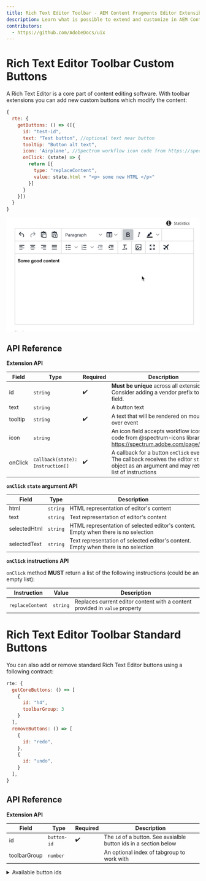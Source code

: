 ```yaml
---
title: Rich Text Editor Toolbar - AEM Content Fragments Editor Extensibility
description: Learn what is possible to extend and customize in AEM Content Fragments Editor
contributors:
  - https://github.com/AdobeDocs/uix
---
```


# Rich Text Editor Toolbar Custom Buttons

A Rich Text Editor is a core part of content editing software. With toolbar extensions you can add new custom buttons which modify the content:

```js
{
  rte: {
    getButtons: () => ([{
      id: "test-id",
      text: "Test button", //optional text near button
      tooltip: "Button alt text",
      icon: 'Airplane', //Spectrum workflow icon code from https://spectrum.adobe.com/page/icons/
      onClick: (state) => {
        return [{
          type: "replaceContent",
          value: state.html + "<p> some new HTML </p>"
        }]
      }
    }])
  }
}
```

![](./rte-content-extension.gif)

## API Reference

**Extension API**

| Field | Type | Required | Description |
| ----- | ---- | -------- | ----------- |
| id | `string` | ✔️    | **Must be unique** across all extensions. Consider adding a vendor prefix to this field. |
| text | `string` |     | A button text |
| tooltip | `string` | ✔️    | A text that will be rendered on mouse over event |
| icon | `string` |     | An icon field accepts workflow icon code from @spectrum-icons library - https://spectrum.adobe.com/page/icons/ |
| onClick | `callback(state): Instruction[]` |  ✔️  |  A callback for a button `onClick` event. The callback receives the editor `state` object as an argument and may return a list of instructions |

**`onClick` `state` argument API**

| Field | Type |  Description |
| ----- | ---- | ----------- |
| html | `string` | HTML representation of editor's content |
| text | `string` | Text representation of editor's content |
| selectedHtml | `string` | HTML representation of selected editor's content. Empty when there is no selection |
| selectedText | `string` | Text representation of selected editor's content. Empty when there is no selection |

**`onClick` instructions API**

`onClick` method **MUST** return a list of the following instructions (could be an empty list):

| Instruction | Value |  Description |
| ----- | ---- | ----------- |
| `replaceContent` | `string` | Replaces current editor content with a content provided in `value` property |


# Rich Text Editor Toolbar Standard Buttons

You can also add or remove standard Rich Text Editor buttons using a following contract:

```js
rte: {
  getCoreButtons: () => [
    {
      id: "h4",
      toolbarGroup: 3
    }
  ],
  removeButtons: () => [
    {
      id: "redo",
    },
    {
      id: "undo",
    }
  ],
}
```

## API Reference

**Extension API**

| Field | Type | Required | Description |
| ----- | ---- | -------- | ----------- |
| id | `button-id` | ✔️    | The `id` of a button. See avaialble button ids in a section below |
| toolbarGroup | `number` |     | An optional index of tabgroup to work with |

<details>
  <summary>Available button ids</summary>

`aligncenter` |  `alignjustify` |  `alignleft` |  `alignnone` |  `alignright` |  `blockquote` |  `backcolor` |  `bold` |  `copy` |  `cut` |  `fontselect` |  `fontsizeselect` |  `forecolor` |  `formatselect` |  `h1` |  `h2` |  `h3` |  `h4` |  `h5` |  `h6` |  `indent` |  `italic` |  `language` |  `lineheight` |  `newdocument` |  `outdent` |  `paste` |  `redo` |  `remove` |  `removeformat` |  `selectall` |  `strikethrough` |  `styleselect` |  `subscript` |  `superscript` |  `underline` |  `undo` |  `visualaid` |  `pastetext` |  `link` |  `openlink` |  `unlink` |  `table` |  `tablecellprops` |  `tablecopyrow` |  `tablecutrow` |  `tabledelete` |  `tabledeletecol` |  `tabledeleterow` |  `tableinsertdialog` |  `tableinsertcolafter` |  `tableinsertcolbefore` |  `tableinsertrowafter` |  `tableinsertrowbefore` |  `tablemergecells` |  `tablepasterowafter` |  `tablepasterowbefore` |  `tableprops` |  `tablerowprops` |  `tablesplitcells` |  `tableclass` |  `tablecellclass` |  `tablecellvalign` |  `tablecellborderwidth` |  `tablecellborderstyle` |  `tablecaption` |  `tablecellbackgroundcolor` |  `tablecellbordercolor` |  `tablerowheader` |  `tablecolheader` |  `code` |  `fullscreen` |  `bullist` |  `numlist` |  `charmap` |  `preview` |  `searchreplace` |  `visualblocks` |  `insertdatetime` |  `media` |  `anchor` |
</details>
